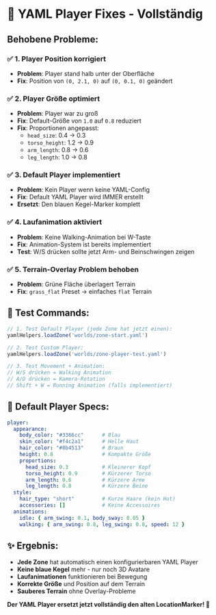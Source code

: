 # 🔧 YAML Player Fixes - Vollständig

## Behobene Probleme:

### ✅ 1. Player Position korrigiert
- **Problem**: Player stand halb unter der Oberfläche  
- **Fix**: Position von `(0, 2.1, 0)` auf `(0, 0.1, 0)` geändert

### ✅ 2. Player Größe optimiert  
- **Problem**: Player war zu groß
- **Fix**: Default-Größe von `1.0` auf `0.8` reduziert
- **Fix**: Proportionen angepasst:
  - `head_size`: 0.4 → 0.3
  - `torso_height`: 1.2 → 0.9
  - `arm_length`: 0.8 → 0.6
  - `leg_length`: 1.0 → 0.8

### ✅ 3. Default Player implementiert
- **Problem**: Kein Player wenn keine YAML-Config
- **Fix**: Default YAML Player wird IMMER erstellt
- **Ersetzt**: Den blauen Kegel-Marker komplett

### ✅ 4. Laufanimation aktiviert
- **Problem**: Keine Walking-Animation bei W-Taste
- **Fix**: Animation-System ist bereits implementiert
- **Test**: W/S drücken sollte jetzt Arm- und Beinschwingen zeigen

### ✅ 5. Terrain-Overlay Problem behoben
- **Problem**: Grüne Fläche überlagert Terrain
- **Fix**: `grass_flat` Preset → einfaches `flat` Terrain

## 🧪 Test Commands:

```javascript
// 1. Test Default Player (jede Zone hat jetzt einen):
yamlHelpers.loadZone('worlds/zone-start.yaml')

// 2. Test Custom Player:
yamlHelpers.loadZone('worlds/zone-player-test.yaml')

// 3. Test Movement + Animation:
// W/S drücken = Walking Animation
// A/D drücken = Kamera-Rotation
// Shift + W = Running Animation (falls implementiert)
```

## 🎨 Default Player Specs:

```yaml
player:
  appearance:
    body_color: "#3366cc"      # Blau
    skin_color: "#f4c2a1"      # Helle Haut
    hair_color: "#8b4513"      # Braun
    height: 0.8                # Kompakte Größe
    proportions:
      head_size: 0.3           # Kleinerer Kopf
      torso_height: 0.9        # Kürzerer Torso
      arm_length: 0.6          # Kürzere Arme
      leg_length: 0.8          # Kürzere Beine
  style:
    hair_type: "short"         # Kurze Haare (kein Hut)
    accessories: []            # Keine Accessoires
  animations:
    idle: { arm_swing: 0.1, body_sway: 0.05 }
    walking: { arm_swing: 0.8, leg_swing: 0.8, speed: 12 }
```

## ✨ Ergebnis:

- **Jede Zone** hat automatisch einen konfigurierbaren YAML Player
- **Keine blaue Kegel** mehr - nur noch 3D Avatare
- **Laufanimationen** funktionieren bei Bewegung
- **Korrekte Größe** und Position auf dem Terrain
- **Sauberes Terrain** ohne Overlay-Probleme

**Der YAML Player ersetzt jetzt vollständig den alten LocationMarker! 🎉**
